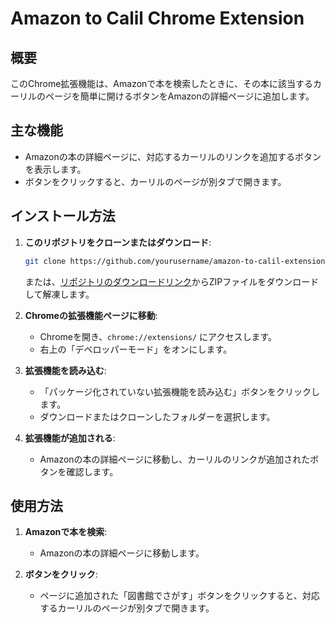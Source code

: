 # Amazon to Calil Chrome Extension

## 概要

このChrome拡張機能は、Amazonで本を検索したときに、その本に該当するカーリルのページを簡単に開けるボタンをAmazonの詳細ページに追加します。

## 主な機能

- Amazonの本の詳細ページに、対応するカーリルのリンクを追加するボタンを表示します。
- ボタンをクリックすると、カーリルのページが別タブで開きます。

## インストール方法

1. **このリポジトリをクローンまたはダウンロード**:
    ```bash
    git clone https://github.com/yourusername/amazon-to-calil-extension.git
    ```
    または、[リポジトリのダウンロードリンク](https://github.com/yourusername/amazon-to-calil-extension/archive/refs/heads/main.zip)からZIPファイルをダウンロードして解凍します。

2. **Chromeの拡張機能ページに移動**:
   - Chromeを開き、`chrome://extensions/` にアクセスします。
   - 右上の「デベロッパーモード」をオンにします。

3. **拡張機能を読み込む**:
   - 「パッケージ化されていない拡張機能を読み込む」ボタンをクリックします。
   - ダウンロードまたはクローンしたフォルダーを選択します。

4. **拡張機能が追加される**:
   - Amazonの本の詳細ページに移動し、カーリルのリンクが追加されたボタンを確認します。

## 使用方法

1. **Amazonで本を検索**:
   - Amazonの本の詳細ページに移動します。

2. **ボタンをクリック**:
   - ページに追加された「図書館でさがす」ボタンをクリックすると、対応するカーリルのページが別タブで開きます。
   